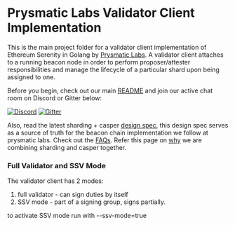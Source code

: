 # Prysmatic Labs Validator Client Implementation

This is the main project folder for a validator client implementation of Ethereum Serenity in Golang by [Prysmatic Labs](https://prysmaticlabs.com). A validator client attaches to a running beacon node in order to perform proposer/attester responsibilities and manage the lifecycle of a particular shard upon being assigned to one.

Before you begin, check out our main [README](https://github.com/prysmaticlabs/prysm/blob/master/README.md) and join our active chat room on Discord or Gitter below:

[![Discord](https://user-images.githubusercontent.com/7288322/34471967-1df7808a-efbb-11e7-9088-ed0b04151291.png)](https://discord.gg/KSA7rPr)
[![Gitter](https://badges.gitter.im/Join%20Chat.svg)](https://gitter.im/prysmaticlabs/prysm?badge&utm_medium=badge&utm_campaign=pr-badge)

Also, read the latest sharding + casper [design spec](https://github.com/ethereum/eth2.0-specs), this design spec serves as a source of truth for the beacon chain implementation we follow at prysmatic labs.
Check out the [FAQs](https://notes.ethereum.org/9MMuzWeFTTSg-3Tz_YeiBA?view). Refer this page on [why](https://medium.com/@djrtwo/casper-%EF%B8%8F-sharding-28a90077f121)
we are combining sharding and casper together.

### Full Validator and SSV Mode
The validator client has 2 modes:
1) full validator - can sign duties by itself
2) SSV mode - part of a signing group, signs partially.

to activate SSV mode run with --ssv-mode=true